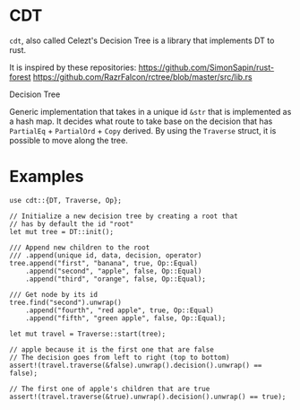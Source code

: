  # CDT

 `cdt`, also called Celezt's Decision Tree is a
 library that implements DT to rust.

 It is inspired by these repositories:
 https://github.com/SimonSapin/rust-forest
 https://github.com/RazrFalcon/rctree/blob/master/src/lib.rs

 Decision Tree

 Generic implementation that takes in a unique id `&str` that is implemented as
 a hash map. It decides what route to take base on the decision that has `PartialEq` +
 `PartialOrd` + `Copy` derived. By using the `Traverse` struct, it is possible to move
 along the tree.

 # Examples

 ```
 use cdt::{DT, Traverse, Op};

 // Initialize a new decision tree by creating a root that
 // has by default the id "root"
 let mut tree = DT::init();

 /// Append new children to the root
 /// .append(unique id, data, decision, operator)
 tree.append("first", "banana", true, Op::Equal)
     .append("second", "apple", false, Op::Equal)
     .append("third", "orange", false, Op::Equal);

 /// Get node by its id
 tree.find("second").unwrap()
     .append("fourth", "red apple", true, Op::Equal)
     .append("fifth", "green apple", false, Op::Equal);

 let mut travel = Traverse::start(tree);

 // apple because it is the first one that are false
 // The decision goes from left to right (top to bottom)
 assert!(travel.traverse(&false).unwrap().decision().unwrap() == false);

 // The first one of apple's children that are true
 assert!(travel.traverse(&true).unwrap().decision().unwrap() == true);
 ```